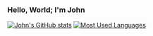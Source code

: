### Hello, World; I'm John

<!--
**jhileman07/jhileman07** is a ✨ _special_ ✨ repository because its `README.md` (this file) appears on your GitHub profile.

Here are some ideas to get you started:

- 🔭 I’m currently working on ...
- 🌱 I’m currently learning ...
- 👯 I’m looking to collaborate on ...
- 🤔 I’m looking for help with ...
- 💬 Ask me about ...
- 📫 How to reach me: ...
- 😄 Pronouns: ...
- ⚡ Fun fact: ...
-->
[![John's GitHub stats](https://github-readme-stats.vercel.app/api?username=jhileman07)](https://github.com/anuraghazra/github-readme-stats)
[![Most Used Languages](https://github-readme-stats.vercel.app/api/top-langs/?username=jhileman07)](https://github.com/anuraghazra/github-readme-stats)
